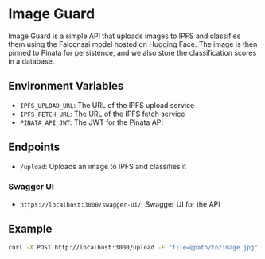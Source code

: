 # Image Guard

Image Guard is a simple API that uploads images to IPFS and classifies them using the Falconsai model hosted on Hugging Face.
The image is then pinned to Pinata for persistence, and we also store the classification scores in a database.

## Environment Variables

- `IPFS_UPLOAD_URL`: The URL of the IPFS upload service
- `IPFS_FETCH_URL`: The URL of the IPFS fetch service
- `PINATA_API_JWT`: The JWT for the Pinata API

## Endpoints

- `/upload`: Uploads an image to IPFS and classifies it

### Swagger UI

- `https://localhost:3000/swagger-ui/`: Swagger UI for the API 

## Example

```bash
curl -X POST http://localhost:3000/upload -F "file=@path/to/image.jpg"
```

